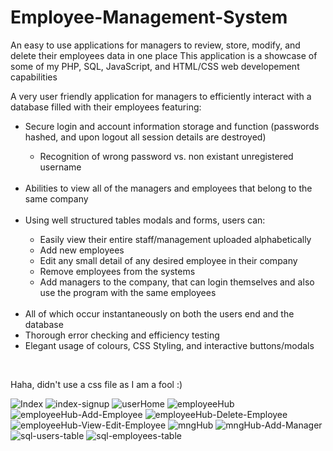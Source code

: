 # Employee-Management-System
An easy to use applications for managers to review, store, modify, and delete their employees data in one place
This application is a showcase of some of my PHP, SQL, JavaScript, and HTML/CSS web developement capabilities

A very user friendly application for managers to efficiently interact with a database filled with their employees featuring:
<ul>
  <li> Secure login and account information storage and function (passwords hashed, and upon logout all session details are destroyed)</li>
  <ul>
    <li>Recognition of wrong password vs. non existant unregistered username</li>
  </ul>
  <br>
  <li> Abilities to view all of the managers and employees that belong to the same company</li>
  <br>
  <li> Using well structured tables modals and forms, users can:</li>
  <ul>
    <li> Easily view their entire staff/management uploaded alphabetically</li>
    <li> Add new employees</li>
    <li> Edit any small detail of any desired employee in their company</li></li>
    <li> Remove employees from the systems</li>
    <li> Add managers to the company, that can login themselves and also use the program with the same employees</li>
  </ul>
  <br>
  <li> All of which occur instantaneously on both the users end and the database</li>
  <li> Thorough error checking and efficiency testing</li>
  <li> Elegant usage of colours, CSS Styling, and interactive buttons/modals
</ul><br>

Haha, didn't use a css file as I am a fool :)

![Index](https://user-images.githubusercontent.com/76471599/151758068-380fd80f-65fb-49df-8a40-d8d811ee12fe.png)
![index-signup](https://user-images.githubusercontent.com/76471599/151758209-d9dbf355-f515-477f-bdef-9e0db396bc22.png)
![userHome](https://user-images.githubusercontent.com/76471599/151758226-f4ff1c26-4c31-41ea-9c57-b0ae3fc86aff.png)
![employeeHub](https://user-images.githubusercontent.com/76471599/151758227-990a0919-e1a4-43a4-b76d-675220623d27.png)
![employeeHub-Add-Employee](https://user-images.githubusercontent.com/76471599/151758222-4aad714d-d612-40dd-950c-e6c53458078d.png)
![employeeHub-Delete-Employee](https://user-images.githubusercontent.com/76471599/151758223-2afd4ad4-104e-4a92-b2c7-68dd4e296487.png)
![employeeHub-View-Edit-Employee](https://user-images.githubusercontent.com/76471599/151758225-2fa72e47-1775-435e-9347-4a01e9895890.png)
![mngHub](https://user-images.githubusercontent.com/76471599/151758272-24f765d2-3422-4f71-a6a5-806c5df752dd.png)
![mngHub-Add-Manager](https://user-images.githubusercontent.com/76471599/151758275-ca6443dd-9974-48d0-ad6f-9fc6c7935fff.png)
![sql-users-table](https://user-images.githubusercontent.com/76471599/151758281-409ee57d-bf26-4e56-9bb6-10ebde381013.png)
![sql-employees-table](https://user-images.githubusercontent.com/76471599/151758285-ae7c48bd-7ed9-40c0-94de-4d28531719f7.png)
